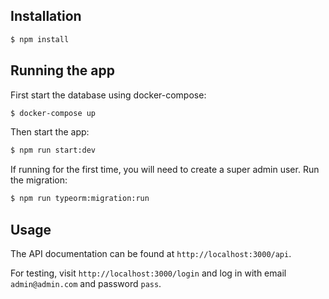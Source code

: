 ## Installation

```bash
$ npm install
```

## Running the app

First start the database using docker-compose:

```bash
$ docker-compose up
```

Then start the app:

```bash
$ npm run start:dev
```

If running for the first time, you will need to create a super admin user.
Run the migration:

```bash
$ npm run typeorm:migration:run
```

## Usage

The API documentation can be found at `http://localhost:3000/api`.

For testing, visit `http://localhost:3000/login` and log in with email `admin@admin.com` and password `pass`.